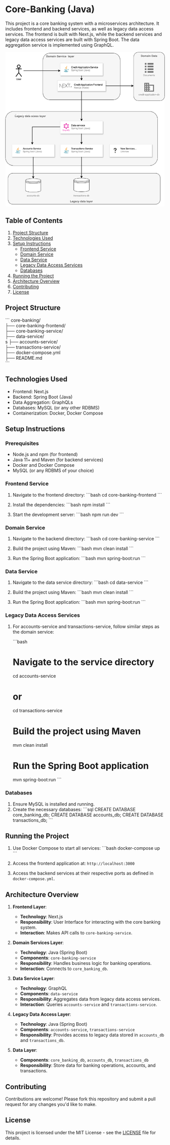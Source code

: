# Core-Banking (Java)

This project is a core banking system with a microservices architecture. It includes frontend and backend services, as well as legacy data access services. The frontend is built with Next.js, while the backend services and legacy data access services are built with Spring Boot. The data aggregation service is implemented using GraphQL.

<img src="docs/core-banking.drawio.png" /></a>

## Table of Contents

1. [Project Structure](#project-structure)
2. [Technologies Used](#technologies-used)
3. [Setup Instructions](#setup-instructions)
    - [Frontend Service](#frontend-service)
    - [Domain Service](#domain-service)
    - [Data Service](#data-service)
    - [Legacy Data Access Services](#legacy-data-access-services)
    - [Databases](#databases)
4. [Running the Project](#running-the-project)
5. [Architecture Overview](#architecture-overview)
6. [Contributing](#contributing)
7. [License](#license)

## Project Structure

\`\`\`
core-banking/ <br>
├── core-banking-frontend/ <br>
├── core-banking-service/ <br>
├── data-service/ <br>s
├── accounts-service/ <br>
├── transactions-service/ <br>
├── docker-compose.yml <br>
├── README.md <br>
\`\`\`

## Technologies Used


- Frontend: Next.js
- Backend: Spring Boot (Java)
- Data Aggregation: GraphQLs
- Databases: MySQL (or any other RDBMS)
- Containerization: Docker, Docker Compose

## Setup Instructions

### Prerequisites

- Node.js and npm (for frontend)
- Java 11+ and Maven (for backend services)
- Docker and Docker Compose
- MySQL (or any RDBMS of your choice)

### Frontend Service

1. Navigate to the frontend directory:
    \`\`\`bash
    cd core-banking-frontend
    \`\`\`

2. Install the dependencies:
    \`\`\`bash
    npm install
    \`\`\`

3. Start the development server:
    \`\`\`bash
    npm run dev
    \`\`\`

### Domain Service

1. Navigate to the backend directory:
    \`\`\`bash
    cd core-banking-service
    \`\`\`

2. Build the project using Maven:
    \`\`\`bash
    mvn clean install
    \`\`\`

3. Run the Spring Boot application:
    \`\`\`bash
    mvn spring-boot:run
    \`\`\`

### Data Service

1. Navigate to the data service directory:
    \`\`\`bash
    cd data-service
    \`\`\`

2. Build the project using Maven:
    \`\`\`bash
    mvn clean install
    \`\`\`

3. Run the Spring Boot application:
    \`\`\`bash
    mvn spring-boot:run
    \`\`\`

### Legacy Data Access Services

1. For accounts-service and transactions-service, follow similar steps as the domain service:

    \`\`\`bash
    # Navigate to the service directory
    cd accounts-service
    # or
    cd transactions-service

    # Build the project using Maven
    mvn clean install

    # Run the Spring Boot application
    mvn spring-boot:run
    \`\`\`

### Databases

1. Ensure MySQL is installed and running.
2. Create the necessary databases:
    \`\`\`sql
    CREATE DATABASE core_banking_db;
    CREATE DATABASE accounts_db;
    CREATE DATABASE transactions_db;
    \`\`\`

## Running the Project

1. Use Docker Compose to start all services:
    \`\`\`bash
    docker-compose up
    \`\`\`

2. Access the frontend application at: `http://localhost:3000`
3. Access the backend services at their respective ports as defined in `docker-compose.yml`.

## Architecture Overview

1. **Frontend Layer**:
   - **Technology**: Next.js
   - **Responsibility**: User Interface for interacting with the core banking system.
   - **Interaction**: Makes API calls to `core-banking-service`.

2. **Domain Services Layer**:
   - **Technology**: Java (Spring Boot)
   - **Components**: `core-banking-service`
   - **Responsibility**: Handles business logic for banking operations.
   - **Interaction**: Connects to `core_banking_db`.

3. **Data Service Layer**:
   - **Technology**: GraphQL
   - **Components**: `data-service`
   - **Responsibility**: Aggregates data from legacy data access services.
   - **Interaction**: Queries `accounts-service` and `transactions-service`.

4. **Legacy Data Access Layer**:
   - **Technology**: Java (Spring Boot)
   - **Components**: `accounts-service`, `transactions-service`
   - **Responsibility**: Provides access to legacy data stored in `accounts_db` and `transactions_db`.

5. **Data Layer**:
   - **Components**: `core_banking_db`, `accounts_db`, `transactions_db`
   - **Responsibility**: Store data for banking operations, accounts, and transactions.

## Contributing

Contributions are welcome! Please fork this repository and submit a pull request for any changes you'd like to make.

## License

This project is licensed under the MIT License - see the [LICENSE](LICENSE) file for details.
